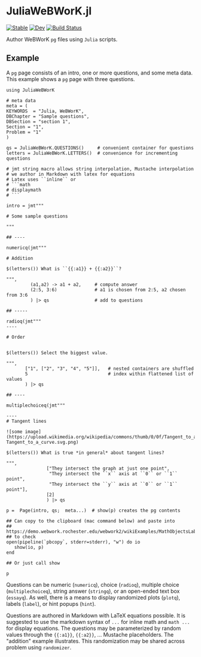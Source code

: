 # JuliaWeBWorK.jl

[![Stable](https://img.shields.io/badge/docs-stable-blue.svg)](https://mth229.github.io/JuliaWeBWorK.jl/stable)
[![Dev](https://img.shields.io/badge/docs-dev-blue.svg)](https://mth229.github.io/JuliaWeBWorK.jl/dev)
[![Build Status](https://github.com/mth229/JuliaWeBWorK.jl/workflows/CI/badge.svg)](https://github.com/mth229/JuliaWeBWorK.jl/actions)



Author WeBWorK `pg` files using `Julia` scripts.


## Example

A `pg` page consists of an intro, one or more questions, and some meta data. This example shows a `pg` page with three questions.

```
using JuliaWeBWorK

# meta data
meta = (
KEYWORDS  = "Julia, WeBWorK",
DBChapter = "Sample questions",
DBSection = "section 1",
Section = "1",
Problem = "1"
)

qs = JuliaWeBWorK.QUESTIONS()     # convenient container for questions
letters = JuliaWeBWorK.LETTERS()  # convenience for incrementing questions

# jmt string macro allows string interpolation, Mustache interpolation
# we author in Markdown with latex for equations
# Latex uses ``inline`` or
# ```math
# displaymath
# ```

intro = jmt"""

# Some sample questions

"""

## ----

numericq(jmt"""

# Addition

$(letters()) What is ``{{:a1}} + {{:a2}}``?

""",
         (a1,a2) -> a1 + a2,     # compute answer
         (2:5, 3:6)              # a1 is chosen from 2:5, a2 chosen from 3:6
         ) |> qs                 # add to questions

## -----

radioq(jmt"""
----

# Order


$(letters()) Select the biggest value.

""",
       ["1", ["2", "3", "4", "5"]],   # nested containers are shuffled
       5                              # index within flattened list of values
       ) |> qs

## ----

multiplechoiceq(jmt"""

----
# Tangent lines

![some image](https://upload.wikimedia.org/wikipedia/commons/thumb/0/0f/Tangent_to_a_curve.svg/200px-Tangent_to_a_curve.svg.png)

$(letters()) What is true *in general* about tangent lines?

""",
               ["They intersect the graph at just one point",
                "They intersect the ``x`` axis at ``0`` or ``1`` point",
                "They intersect the ``y`` axis at ``0`` or ``1`` point"],
               [2]
               ) |> qs

p =  Page(intro, qs;  meta...)  # show(p) creates the pg contents

## Can copy to the clipboard (mac command below) and paste into
## https://demo.webwork.rochester.edu/webwork2/wikiExamples/MathObjectsLabs2/2/
## to check
open(pipeline(`pbcopy`, stderr=stderr), "w") do io
   show(io, p)
end

## Or just call show

p
```


Questions can be numeric (`numericq`), choice (`radioq`), multiple choice (`multiplechoiceq`), string answer (`stringq`), or an open-ended text box (`essayq`). As well, there is a means to display randomized plots (`plotq`), labels (`label`), or hint popups (`hint`).

Questions are authored in Markdown with LaTeX equations possible. It is suggested to use the markdown syntax of ``...`` for inline math and ```math ... ``` for display equations. The questions may be parameterized by random values through the `{{:a1}}`, `{{:a2}}`, ... Mustache placeholders. The "addition" example illustrates. This randomization may be shared across problem using `randomizer`.
